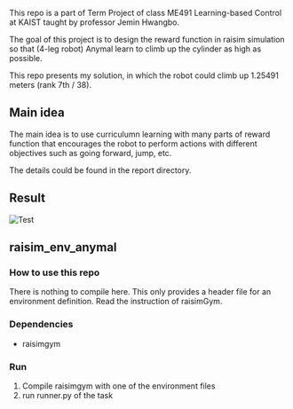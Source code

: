 This repo is a part of Term Project of class ME491 Learning-based Control at KAIST taught by professor Jemin Hwangbo.

The goal of this project is to design the reward function in raisim simulation so that (4-leg robot) Anymal learn to climb up the cylinder as high as possible.

This repo presents my solution, in which the robot could climb up 1.25491 meters (rank 7th / 38).

## Main idea
The main idea is to use curriculumn learning with many parts of reward function that encourages the robot to perform actions with different objectives such as going forward, jump, etc.

The details could be found in the report directory.

## Result
![Test](https://youtu.be/oV66VFc71TQ)

## raisim_env_anymal

### How to use this repo
There is nothing to compile here. This only provides a header file for an environment definition. Read the instruction of raisimGym. 

### Dependencies
- raisimgym

### Run

1. Compile raisimgym with one of the environment files
2. run runner.py of the task
